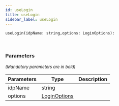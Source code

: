 ```yaml
---
id: useLogin
title: useLogin
sidebar_label: useLogin
---
```


```tsx
useLogin(idpName: string,options: LoginOptions): 
```
<br/>



### Parameters

<font size="2"><i>(Mandatory parameters are in bold)</i></font>

| Parameters | Type | Description |
| --------- | ---- | ----------- |
| idpName | string |  |
| options | [LoginOptions](/framework-api/interfaces/LoginOptions.md) |  |
